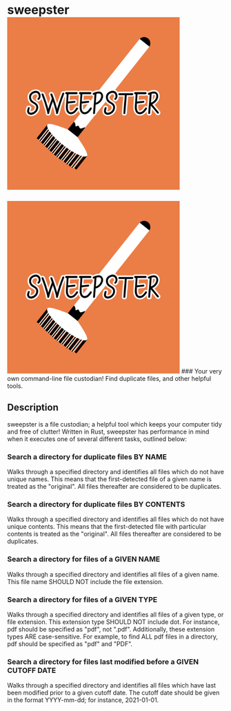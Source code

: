# sweepster <img src="sweepster.png" alt="sweepster" width="400" height="400" title="sweepster logo">
<img src="sweepster.png" alt="sweepster" width="400" height="400" title="sweepster logo">
### Your very own command-line file custodian! Find duplicate files, and other helpful tools.

## Description
sweepster is a file custodian; a helpful tool which keeps your computer tidy and free of clutter! Written in Rust,
sweepster has performance in mind when it executes one of several different tasks, outlined below:

### Search a directory for duplicate files BY NAME
Walks through a specified directory and identifies all files which do not have unique names. This means that the
first-detected file of a given name is treated as the "original". All files thereafter are considered to
be duplicates.

### Search a directory for duplicate files BY CONTENTS
Walks through a specified directory and identifies all files which do not have unique contents. This means that the
first-detected file with particular contents is treated as the "original". All files thereafter are considered to
be duplicates.


### Search a directory for files of a GIVEN NAME
Walks through a specified directory and identifies all files of a given name. This file name SHOULD NOT include the
file extension.

### Search a directory for files of a GIVEN TYPE
Walks through a specified directory and identifies all files of a given type, or file extension. This extension type
SHOULD NOT include dot. For instance, pdf should be specified as "pdf", not ".pdf". Additionally, these extension
types ARE case-sensitive. For example, to find ALL pdf files in a directory, pdf should be specified as "pdf"
and "PDF".

### Search a directory for files last modified before a GIVEN CUTOFF DATE
Walks through a specified directory and identifies all files which have last been modified prior to a given
cutoff date. The cutoff date should be given in the format YYYY-mm-dd; for instance, 2021-01-01.
